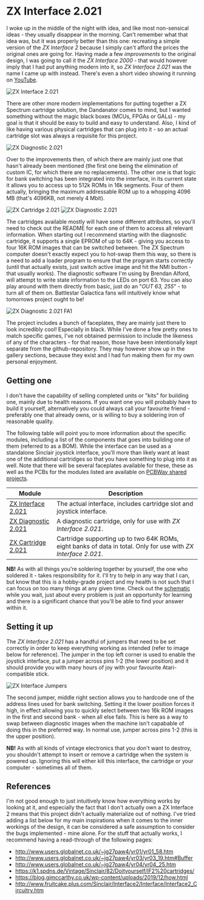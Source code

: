 # ZX Interface 2.021
I woke up in the middle of the night with idea, and like most non-sensical ideas - they usually disappear in the morning. Can't remember what that idea was, but it was properly better than this one: recreating a simple version of the *ZX Interface 2* because I simply can't afford the prices the original ones are going for. Having made a few *improvements* to the original design, I was going to call it the *ZX Interface 2000* - that would however imply that I had put anything modern into it, so *ZX Interface 2.021* was the name I came up with instead. There's even a short video showing it running on [YouTube](https://youtu.be/rGyqisjjOV8).

![ZX Interface 2.021](https://github.com/tebl/ZX-Interface-2.021/raw/main/gallery/2021-04-01%2015.55.49.jpg)

There are other more modern implementations for putting together a ZX Spectrum cartridge solution, the Dandanator comes to mind, but I wanted something without the magic black boxes (MCUs, FPGAs or GALs) - my goal is that it should be easy to build and easy to understand. Also, I kind of like having various physical cartridges that can plug into it - so an actual cartridge slot was always a requisite for this project. 

![ZX Diagnostic 2.021](https://github.com/tebl/ZX-Interface-2.021/raw/main/gallery/2021-04-01%2002.16.15.jpg)

Over to the improvements then, of which there are mainly just one that hasn't already been mentioned (the first one being the elimination of custom IC, for which there are no replacements). The other one is that logic for bank switching has been integrated into the interface, in its current state it allows you to access up to 512k ROMs in 16k segments. Four of them actually, bringing the maximum addressable ROM up to a whopping 4096 MB (that's 4096KB, not merely 4 Mbit).

![ZX Cartridge 2.021](https://github.com/tebl/ZX-Interface-2.021/raw/main/gallery/build_cartridge_004.jpg)
![ZX Diagnostic 2.021](https://github.com/tebl/ZX-Interface-2.021/raw/main/gallery/build_diagnostic_007.jpg)

The cartridges available mostly will have some different attributes, so you'll need to check out the README for each one of them to access all relevant information. When starting out I recommend starting with the diagnostic cartridge, it supports a single EPROM of up to 64K - giving you access to four 16K ROM images that can be switched between. The ZX Spectrum computer doesn't exactly expect you to hot-swap them this way, so there is a need to add a loader program to ensure that the program starts correctly (until that actually exists, just switch active image and hit the NMI button - that usually works). The diagnostic software I'm using by Brendan Alford, will attempt to write state information to the LEDs on port 63. You can also play around with them directly from basic, just do an "*OUT 63, 255*" - to turn all of them on. Battlestar Galactica fans will intuitively know what tomorrows project ought to be!

![ZX Diagnostic 2.021 FA1](https://github.com/tebl/ZX-Interface-2.021/raw/main/gallery/build_diagnostic_008.jpg)

The project includes a bunch of faceplates, they are mainly just there to look incredibly cool! Especially in black. While I've done a few pretty ones to match specific games, I've not obtained permission to include the likeness of any of the characters - for that reason, those have been intentionally kept separate from the github-repository. They may however show up in the gallery sections, because they exist and I had fun making them for my own personal enjoyment.

## Getting one
I don't have the capability of selling completed units or "kits" for building one, mainly due to health reasons. If you want one you will probably have to build it yourself, alternatively you could always call your favourite friend - preferably one that already owns, or is willing to buy a soldering iron of reasonable quality.

The following table will point you to more information about the specific modules, including a list of the components that goes into building one of them (referred to as a BOM). While the interface can be used as a standalone Sinclair joystick interface, you'll more than likely want at least one of the additional cartridges so that you have something to plug into it as well. Note that there will be several faceplates available for these, these as well as the PCBs for the modules listed are available on [PCBWay shared projects](https://www.pcbway.com/project/shareproject/?tag=ZX%20Interface%202.021).

| Module                      | Description                       |
| --------------------------- | --------------------------------- |
| [ZX Interface 2.021](https://github.com/tebl/ZX-Interface-2.021/tree/main/ZX%20Interface%202021) | The actual interface, includes cartridge slot and joystick interface.
| [ZX Diagnostic 2.021](https://github.com/tebl/ZX-Interface-2.021/tree/main/ZX%20Diagnostic%202021) | A diagnostic cartridge, only for use with *ZX Interface 2.021*.
| [ZX Cartridge 2.021](https://github.com/tebl/ZX-Interface-2.021/tree/main/ZX%20Cartridge%202021) | Cartridge supporting up to two 64K ROMs, eight banks of data in total. Only for use with *ZX Interface 2.021*.

**NB!** As with all things you're soldering together by yourself, the one who soldered it - takes responsibility for it. I'll try to help in any way that I can, but know that this is a hobby-grade project and my health is not such that I can focus on too many things at any given time. Check out the [schematic](https://github.com/tebl/ZX-Interface-2.021/tree/main/documentation/schematic) while you wait, just about every problem is just an opportunity for learning and there is a significant chance that you'll be able to find your answer within it.

## Setting it up
The *ZX Interface 2.021* has a handful of jumpers that need to be set correctly in order to keep everything working as intended (refer to image below for reference). The jumper in the top left corner is used to enable the joystick interface, put a jumper across pins 1-2 (the lower position) and it should provide you with many hours of joy with your favourite Atari-compatible stick.

![ZX Interface Jumpers](https://github.com/tebl/ZX-Interface-2.021/raw/main/gallery/build_010.jpg)

The second jumper, middle right section allows you to hardcode one of the address lines used for bank switching. Setting it the lower position forces it high, in effect allowing you to quickly select between two 16k ROM images in the first and second bank - when all else fails. This is here as a way to swap between diagnostic images when the machine isn't capabable of doing this in the preferred way. In normal use, jumper across pins 1-2 (this is the upper position).

**NB!** As with all kinds of vintage electronics that you don't want to destroy, you shouldn't attempt to insert or remove a cartridge when the system is powered up. Ignoring this will either kill this interface, the cartridge or your computer - sometimes all of them.

## References
I'm not good enough to just intuitively know how everything works by looking at it, and especially the fact that I don't actually own a ZX Interface 2 means that this project didn't actually materialize out of nothing. I've tried adding a list below for my main inspirations when it comes to the inner workings of the design, it can be considered a safe assumption to consider the bugs implemented - mine alone. For the stuff that actually works, I recommend having a read-through of the following pages:

* http://www.users.globalnet.co.uk/~jg27paw4/yr01/yr01_58.htm
* http://www.users.globalnet.co.uk/~jg27paw4/yr03/yr03_19.htm#Buffer
* http://www.users.globalnet.co.uk/~jg27paw4/yr04/yr04_25.htm
* https://k1.spdns.de/Vintage/Sinclair/82/Doityourself/IF2%20cartridges/
* https://blog.gjmccarthy.co.uk/wp-content/uploads/2019/12/how.html
* http://www.fruitcake.plus.com/Sinclair/Interface2/Interface/Interface2_Circuitry.htm